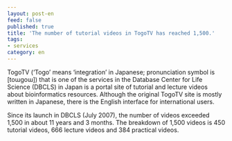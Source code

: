 ```yaml
---
layout: post-en
feed: false
published: true
title: 'The number of tutorial videos in TogoTV has reached 1,500.'
tags:
- services
category: en
---
```

TogoTV (‘Togo’ means ‘integration’ in Japanese; pronunciation symbol is [toɯgoɯ]) that is one of the services in the Database Center for Life Science (DBCLS) in Japan is a portal site of tutorial and lecture videos about bioinformatics resources. Although the original TogoTV site is mostly written in Japanese, there is the English interface for international users.  

Since its launch in DBCLS (July 2007), the number of videos exceeded 1,500 in about 11 years and 3 months. The breakdown of 1,500 videos is 450 tutorial videos, 666 lecture videos and 384 practical videos. 
